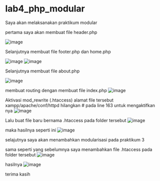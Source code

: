 # lab4_php_modular

Saya akan melaksanakan praktikum modular

pertama saya akan membuat file header.php

![image](https://user-images.githubusercontent.com/116700466/228701635-00e2e345-1527-458a-804e-8970ddf9fe28.png)

Selanjutnya membuat file footer.php dan home.php 

![image](https://user-images.githubusercontent.com/116700466/228701881-079d6965-b186-4cf7-a58b-9b829fc0e439.png)
![image](https://user-images.githubusercontent.com/116700466/228702032-37aa27b3-0fb7-4113-a7e1-e0925d3356cd.png)

Selanjutnya membuat file about.php

![image](https://user-images.githubusercontent.com/116700466/228702553-7fe22992-e7fb-42ca-89ec-37652605dabf.png)


membuat routing dengan membuat file index.php
![image](https://user-images.githubusercontent.com/116700466/228706736-c49c2b0f-2a70-4013-9542-ef1e8a4616d1.png)


Aktivasi mod_rewrite (.htaccess) alamat file tersebut xampp/apache/conf/httpd
hilangkan # pada line 163 untuk mengaktifkan nya
![image](https://user-images.githubusercontent.com/116700466/228706681-c7388afb-d1c4-4a19-b162-bacc36dd6f9f.png)

Lalu buat file baru bernama .htaccess pada folder tersebut
![image](https://user-images.githubusercontent.com/116700466/228777135-68c1c77c-7257-4200-91a0-78cd45c74b32.png)


maka hasilnya seperti ini
![image](https://user-images.githubusercontent.com/116700466/228776378-607a07c3-00fd-4e11-be99-6e84a38616cd.png)

selajutnya saya akan menambahkan modularisasi pada praktikum 3

sama seperti yang sebelumnya saya menambahkan file .htaccess pada folder tersebut
![image](https://user-images.githubusercontent.com/116700466/228778202-3d0ccef8-46c6-45ef-b4ec-5e76a9a57b77.png)

hasilnya
![image](https://user-images.githubusercontent.com/116700466/228779485-4d5dd2f2-c7ba-4b8f-a7ae-ae7e6b74570d.png)

terima kasih




